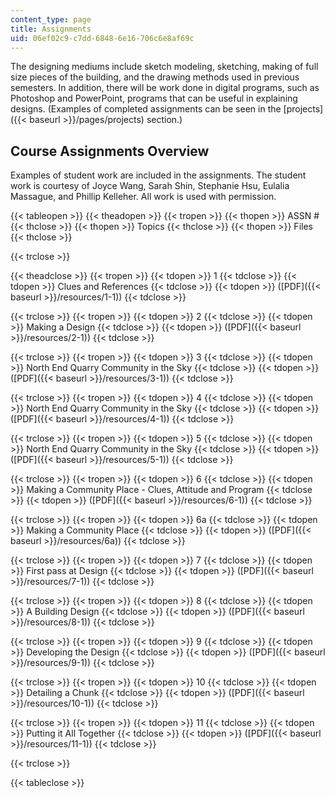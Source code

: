 ```yaml
---
content_type: page
title: Assignments
uid: 06ef02c9-c7dd-6848-6e16-706c6e8af69c
---
```


The designing mediums include sketch modeling, sketching, making of full size pieces of the building, and the drawing methods used in previous semesters. In addition, there will be work done in digital programs, such as Photoshop and PowerPoint, programs that can be useful in explaining designs. (Examples of completed assignments can be seen in the [projects]({{< baseurl >}}/pages/projects) section.)

Course Assignments Overview
---------------------------

Examples of student work are included in the assignments. The student work is courtesy of Joyce Wang, Sarah Shin, Stephanie Hsu, Eulalia Massague, and Phillip Kelleher. All work is used with permission.

{{< tableopen >}}
{{< theadopen >}}
{{< tropen >}}
{{< thopen >}}
ASSN #
{{< thclose >}}
{{< thopen >}}
Topics
{{< thclose >}}
{{< thopen >}}
Files
{{< thclose >}}

{{< trclose >}}

{{< theadclose >}}
{{< tropen >}}
{{< tdopen >}}
1
{{< tdclose >}}
{{< tdopen >}}
Clues and References
{{< tdclose >}}
{{< tdopen >}}
([PDF]({{< baseurl >}}/resources/1-1))
{{< tdclose >}}

{{< trclose >}}
{{< tropen >}}
{{< tdopen >}}
2
{{< tdclose >}}
{{< tdopen >}}
Making a Design
{{< tdclose >}}
{{< tdopen >}}
([PDF]({{< baseurl >}}/resources/2-1))
{{< tdclose >}}

{{< trclose >}}
{{< tropen >}}
{{< tdopen >}}
3
{{< tdclose >}}
{{< tdopen >}}
North End Quarry Community in the Sky
{{< tdclose >}}
{{< tdopen >}}
([PDF]({{< baseurl >}}/resources/3-1))
{{< tdclose >}}

{{< trclose >}}
{{< tropen >}}
{{< tdopen >}}
4
{{< tdclose >}}
{{< tdopen >}}
North End Quarry Community in the Sky
{{< tdclose >}}
{{< tdopen >}}
([PDF]({{< baseurl >}}/resources/4-1))
{{< tdclose >}}

{{< trclose >}}
{{< tropen >}}
{{< tdopen >}}
5
{{< tdclose >}}
{{< tdopen >}}
North End Quarry Community in the Sky
{{< tdclose >}}
{{< tdopen >}}
([PDF]({{< baseurl >}}/resources/5-1))
{{< tdclose >}}

{{< trclose >}}
{{< tropen >}}
{{< tdopen >}}
6
{{< tdclose >}}
{{< tdopen >}}
Making a Community Place - Clues, Attitude and Program
{{< tdclose >}}
{{< tdopen >}}
([PDF]({{< baseurl >}}/resources/6-1))
{{< tdclose >}}

{{< trclose >}}
{{< tropen >}}
{{< tdopen >}}
6a
{{< tdclose >}}
{{< tdopen >}}
Making a Community Place
{{< tdclose >}}
{{< tdopen >}}
([PDF]({{< baseurl >}}/resources/6a))
{{< tdclose >}}

{{< trclose >}}
{{< tropen >}}
{{< tdopen >}}
7
{{< tdclose >}}
{{< tdopen >}}
First pass at Design
{{< tdclose >}}
{{< tdopen >}}
([PDF]({{< baseurl >}}/resources/7-1))
{{< tdclose >}}

{{< trclose >}}
{{< tropen >}}
{{< tdopen >}}
8
{{< tdclose >}}
{{< tdopen >}}
A Building Design
{{< tdclose >}}
{{< tdopen >}}
([PDF]({{< baseurl >}}/resources/8-1))
{{< tdclose >}}

{{< trclose >}}
{{< tropen >}}
{{< tdopen >}}
9
{{< tdclose >}}
{{< tdopen >}}
Developing the Design
{{< tdclose >}}
{{< tdopen >}}
([PDF]({{< baseurl >}}/resources/9-1))
{{< tdclose >}}

{{< trclose >}}
{{< tropen >}}
{{< tdopen >}}
10
{{< tdclose >}}
{{< tdopen >}}
Detailing a Chunk
{{< tdclose >}}
{{< tdopen >}}
([PDF]({{< baseurl >}}/resources/10-1))
{{< tdclose >}}

{{< trclose >}}
{{< tropen >}}
{{< tdopen >}}
11
{{< tdclose >}}
{{< tdopen >}}
Putting it All Together
{{< tdclose >}}
{{< tdopen >}}
([PDF]({{< baseurl >}}/resources/11-1))
{{< tdclose >}}

{{< trclose >}}

{{< tableclose >}}